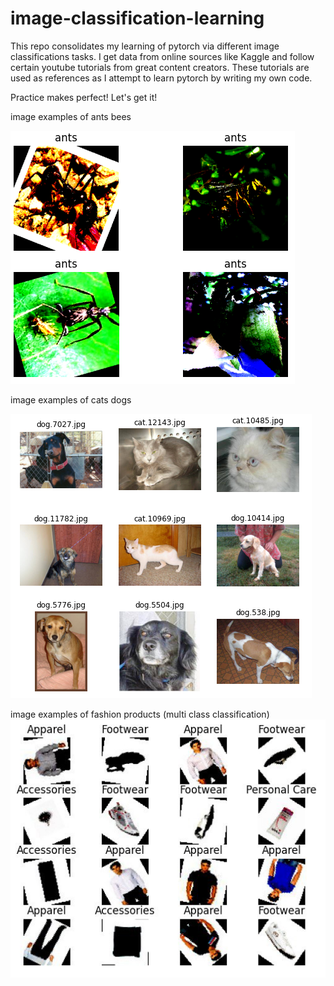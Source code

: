 # image-classification-learning
This repo consolidates my learning of pytorch via different image classifications tasks. I get data from online sources like Kaggle and follow certain youtube tutorials from great content creators.  These tutorials are used as references as I attempt to learn pytorch by writing my own code. 

Practice makes perfect! Let's get it! 

image examples of ants bees 

![alt text](https://github.com/haidiazaman/image-classification-learning/blob/main/ants_bees_classification/imgs/example%20images%20of%20ants%20bees.png)

image examples of cats dogs 

![alt text](https://github.com/haidiazaman/image-classification-learning/blob/main/cats_vs_dogs_kaggle/imgs/example%20images%20of%20cats%20dogs.png)

image examples of fashion products (multi class classification)
![alt text](https://github.com/haidiazaman/image-classification-learning/blob/main/multi_class_fashion_products/imgs/image_examples.jpg)
